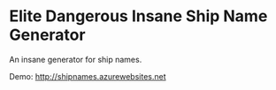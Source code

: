 # Elite Dangerous Insane Ship Name Generator
An insane generator for ship names.

Demo: http://shipnames.azurewebsites.net

